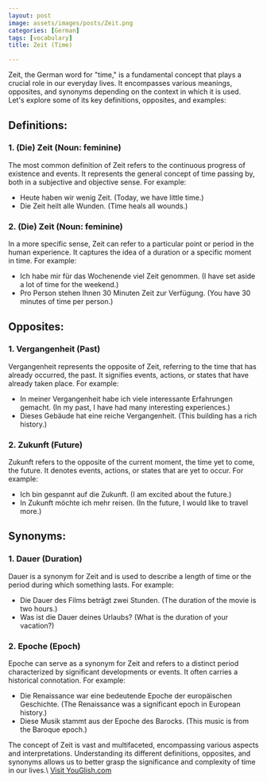 ```yaml
---
layout: post
image: assets/images/posts/Zeit.png
categories: [German]
tags: [vocabulary]
title: Zeit (Time)

---
```


Zeit, the German word for "time," is a fundamental concept that plays a crucial role in our everyday lives. It encompasses various meanings, opposites, and synonyms depending on the context in which it is used. Let's explore some of its key definitions, opposites, and examples:

## Definitions:

### 1. (Die) Zeit (Noun: feminine)
The most common definition of Zeit refers to the continuous progress of existence and events. It represents the general concept of time passing by, both in a subjective and objective sense. For example:
- Heute haben wir wenig Zeit. (Today, we have little time.)
- Die Zeit heilt alle Wunden. (Time heals all wounds.)

### 2. (Die) Zeit (Noun: feminine)
In a more specific sense, Zeit can refer to a particular point or period in the human experience. It captures the idea of a duration or a specific moment in time. For example:
- Ich habe mir für das Wochenende viel Zeit genommen. (I have set aside a lot of time for the weekend.)
- Pro Person stehen Ihnen 30 Minuten Zeit zur Verfügung. (You have 30 minutes of time per person.)

## Opposites:

### 1. Vergangenheit (Past)
Vergangenheit represents the opposite of Zeit, referring to the time that has already occurred, the past. It signifies events, actions, or states that have already taken place. For example:
- In meiner Vergangenheit habe ich viele interessante Erfahrungen gemacht. (In my past, I have had many interesting experiences.)
- Dieses Gebäude hat eine reiche Vergangenheit. (This building has a rich history.)

### 2. Zukunft (Future)
Zukunft refers to the opposite of the current moment, the time yet to come, the future. It denotes events, actions, or states that are yet to occur. For example:
- Ich bin gespannt auf die Zukunft. (I am excited about the future.)
- In Zukunft möchte ich mehr reisen. (In the future, I would like to travel more.)

## Synonyms:

### 1. Dauer (Duration)
Dauer is a synonym for Zeit and is used to describe a length of time or the period during which something lasts. For example:
- Die Dauer des Films beträgt zwei Stunden. (The duration of the movie is two hours.)
- Was ist die Dauer deines Urlaubs? (What is the duration of your vacation?)

### 2. Epoche (Epoch)
Epoche can serve as a synonym for Zeit and refers to a distinct period characterized by significant developments or events. It often carries a historical connotation. For example:
- Die Renaissance war eine bedeutende Epoche der europäischen Geschichte. (The Renaissance was a significant epoch in European history.)
- Diese Musik stammt aus der Epoche des Barocks. (This music is from the Baroque epoch.)

The concept of Zeit is vast and multifaceted, encompassing various aspects and interpretations. Understanding its different definitions, opposites, and synonyms allows us to better grasp the significance and complexity of time in our lives.\ <a id="yg-widget-0" class="youglish-widget" data-query="Zeit" data-lang="german" data-components="8412" data-auto-start="0" data-bkg-color="theme_light" data-title="How%20to%20pronounce%20Zeit%20in%20German"  rel="nofollow" href="https://youglish.com">Visit YouGlish.com</a><script async src="https://youglish.com/public/emb/widget.js" charset="utf-8"></script>